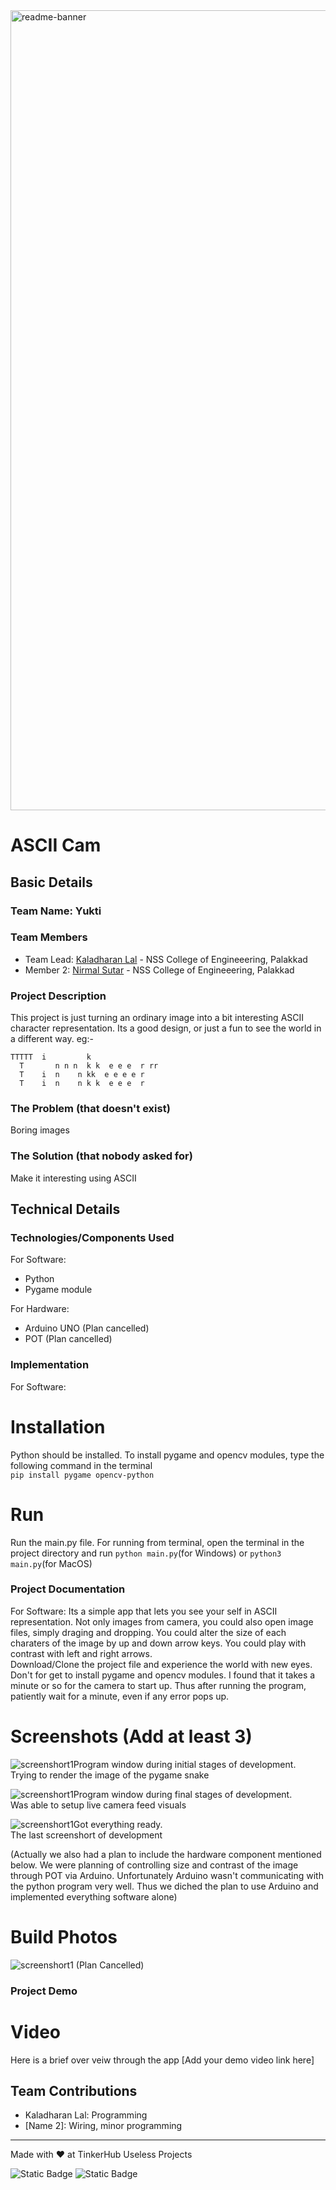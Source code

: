 <img width="1280" alt="readme-banner" src="https://github.com/user-attachments/assets/35332e92-44cb-425b-9dff-27bcf1023c6c">

# ASCII Cam


## Basic Details
### Team Name: Yukti


### Team Members
- Team Lead: <a href="https://github.com/KaladharanLal">Kaladharan Lal</a> - NSS College of Engineeering, Palakkad
- Member 2: <a href="https://github.com/Nirmalsutar">Nirmal Sutar</a> - NSS College of Engineeering, Palakkad

### Project Description
This project is just turning an ordinary image into a bit interesting ASCII character representation. Its a good design, or just a fun to see the world in a different way.
eg:-
```
TTTTT  i         k
  T       n n n  k k  e e e  r rr
  T    i  n    n kk  e e e e r
  T    i  n    n k k  e e e  r
```

### The Problem (that doesn't exist)
Boring images

### The Solution (that nobody asked for)
Make it interesting using ASCII

## Technical Details
### Technologies/Components Used
For Software:
- Python
- Pygame module

For Hardware:
- Arduino UNO (Plan cancelled)
- POT (Plan cancelled)

### Implementation
For Software:
# Installation
Python should be installed. To install pygame and opencv modules, type the following command in the terminal <br>
`pip install pygame opencv-python`

# Run
Run the main.py file.
For running from terminal, open the terminal in the project directory and run `python main.py`(for Windows) or `python3 main.py`(for MacOS)

### Project Documentation
For Software:
Its a simple app that lets you see your self in ASCII representation. Not only images from camera, you could also open image files, simply draging and dropping. You could alter the size of each charaters of the image by up and down arrow keys. You could play with contrast with left and right arrows. <br>
Download/Clone the project file and experience the world with new eyes. Don't for get to install pygame and opencv modules. I found that it takes a minute or so for the camera to start up. Thus after running the program, patiently wait for a minute, even if any error pops up.

# Screenshots (Add at least 3)
<img alt="screenshort1" src="Screenshorts\img1.jpg">Program window during initial stages of development.<br>
Trying to render the image of the pygame snake

<img alt="screenshort1" src="Screenshorts\Screenshot (81).png">Program window during final stages of development.<br>
Was able to setup live camera feed visuals

<img alt="screenshort1" src="Screenshorts\Screenshot (84).png">Got everything ready.<br>
The last screenshort of development

(Actually we also had a plan to include the hardware component mentioned below. We were planning of controlling size and contrast of the image through POT via Arduino. Unfortunately Arduino wasn't communicating with the python program very well. Thus we diched the plan to use Arduino and implemented everything software alone)

# Build Photos
<img alt="screenshort1" src="Screenshorts\hardware.jpg">
(Plan Cancelled)

### Project Demo
# Video
Here is a brief over veiw through the app
[Add your demo video link here]


## Team Contributions
- Kaladharan Lal: Programming
- [Name 2]: Wiring, minor programming

---
Made with ❤️ at TinkerHub Useless Projects 

![Static Badge](https://img.shields.io/badge/TinkerHub-24?color=%23000000&link=https%3A%2F%2Fwww.tinkerhub.org%2F)
![Static Badge](https://img.shields.io/badge/UselessProject--24-24?link=https%3A%2F%2Fwww.tinkerhub.org%2Fevents%2FQ2Q1TQKX6Q%2FUseless%2520Projects)



